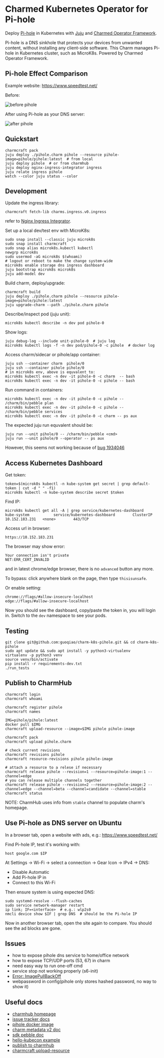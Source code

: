 # Charmed Kubernetes Operator for Pi-hole

Deploy [Pi-hole](https://pi-hole.net/) in Kubernetes with [Juju](https://juju.is/docs) and [Charmed Operator Framework](https://juju.is/docs/sdk).

Pi-hole is a DNS sinkhole that protects your devices from unwanted content,
without installing any client-side software.
This Charm manages Pi-hole in Kubernetes cluster, such as MicroK8s.
Powered by Charmed Operator Framework.

## Pi-hole Effect Comparison

Example website: https://www.speedtest.net/

Before:

![before pihole](pihole-before.png)

After using Pi-hole as your DNS server:

![after pihole](pihole-after.png)

## Quickstart

    charmcraft pack
    juju deploy ./pihole.charm pihole --resource pihole-image=pihole/pihole:latest  # from local
    juju deploy pihole  # or from charmhub
    juju deploy nginx-ingress-integrator ingress
    juju relate ingress pihole
    watch --color juju status --color

## Development

Update the ingress library:

    charmcraft fetch-lib charms.ingress.v0.ingress

refer to [Nginx Ingress Integrator](https://charmhub.io/nginx-ingress-integrator/configure).

Set up a local dev/test env with MicroK8s:

    sudo snap install --classic juju microk8s
    sudo snap install charmcraft
    sudo snap alias microk8s.kubectl kubectl
    newgrp microk8s
    sudo usermod -aG microk8s $(whoami)
    # logout or reboot to make the change system-wide
    microk8s enable storage dns ingress dashboard
    juju bootstrap microk8s microk8s
    juju add-model dev

Build charm, deploy/upgrade:

    charmcraft build
    juju deploy ./pihole.charm pihole --resource pihole-image=pihole/pihole:latest
    juju upgrade-charm --path ./pihole.charm pihole

Describe/inspect pod (juju unit):

    microk8s kubectl describe -n dev pod pihole-0

Show logs:

    juju debug-log --include unit-pihole-0  # juju log
    microk8s kubectl logs -f -n dev pod/pihole-0 -c pihole  # docker log

Access charm/sidecar or pihole/app container:

    juju ssh --container charm  pihole/0
    juju ssh --container pihole pihole/0
    # in microk8s env, above is equvalent to:
    microk8s kubectl exec -n dev -it pihole-0 -c charm  -- bash
    microk8s kubectl exec -n dev -it pihole-0 -c pihole -- bash

Run command in containers:

    microk8s kubectl exec -n dev -it pihole-0 -c pihole -- /charm/bin/pebble plan
    microk8s kubectl exec -n dev -it pihole-0 -c pihole -- /charm/bin/pebble services
    microk8s kubectl exec -n dev -it pihole-0 -c charm -- ps aux

The expected juju run equvalent should be:

    juju run --unit pihole/0 -- /charm/bin/pebble <cmd>
    juju run --unit pihole/0 --operator -- ps aux

However, this seems not working because of [bug 1934046](https://bugs.launchpad.net/juju/+bug/1934046)

## Access Kubernetes Dashboard

Get token:

    token=$(microk8s kubectl -n kube-system get secret | grep default-token | cut -d " " -f1)
    microk8s kubectl -n kube-system describe secret $token

Find IP:

    microk8s kubectl get all -A | grep service/kubernetes-dashboard
    kube-system           service/kubernetes-dashboard        ClusterIP   10.152.183.231   <none>        443/TCP

Access url in browser:

    https://10.152.183.231

The browser may show error:

    Your connection isn't private
    NET:ERR_CERT_INVALID

and in latest chrome/edge browser, there is no `advanced` button any more.

To bypass: click anywhere blank on the page, then type `thisisunsafe`.

Or enable setting:

    chrome://flags/#allow-insecure-localhost
    edge://flags/#allow-insecure-localhost

Now you should see the dashboard, copy/paste the token in, you will login in.
Switch to the `dev` namespace to see your pods.

## Testing

    git clone git@github.com:guoqiao/charm-k8s-pihole.git && cd charm-k8s-pihole
    sudo apt update && sudo apt install -y python3-virtualenv
    virtualenv -p python3 venv
    source venv/bin/activate
    pip install -r requirements-dev.txt
    ./run_tests

## Publish to CharmHub

    charmcraft login
    charmcraft whoami

    charmcraft register pihole
    charmcraft names

    IMG=pihole/pihole:latest
    docker pull $IMG
    charmcraft upload-resource --image=$IMG pihole pihole-image

    charmcraft pack
    charmcraft upload pihole.charm

    # check current revisions
    charmcraft revisions pihole
    charmcraft resource-revisions pihole pihole-image

    # attach a resource to a relese if necessary
    charmcraft release pihole --revision=1 --resource=pihole-image:1 --channel=edge
    # you can release multiple channels together
    charmcraft release pihole --revision=2 --resource=pihole-image:2 --channel=edge --channel=beta --channel=candidate --channel=stable
    charmcraft status

NOTE: CharmHub uses info from `stable` channel to populate charm's homepage.

## Use Pi-hole as DNS server on Ubuntu

In a browser tab, open a website with ads, e.g.:  https://www.speedtest.net/

Find Pi-hole IP, test it's working with:

    host google.com $IP

At Settings -> Wi-Fi -> select a connection -> Gear Icon -> IPv4 -> DNS:

- Disable Automatic
- Add Pi-hole IP in
- Connect to this Wi-Fi

Then ensure system is using expected DNS:

    sudo systemd-resolve --flush-caches
    sudo service network-manager restart
    ip link; IF=<interface>  # e.g.: wlp2s0
    nmcli device show $IF | grep DNS  # should be the Pi-hole IP

Now in another browser tab, open the site again to compare. You should see the ad blocks are gone.

## Issues

- how to expose pihole dns service to home/office network
- how to expose TCP/UDP ports (53, 67) in charm
- need easy way to run one-off cmd
- service stop not working properly (s6-init)
- [Error: ImagePullBackOff](https://pastebin.ubuntu.com/p/gtKKBNZ6hp/)
- webpassword in config(pihole only stores hashed password, no way to show it)

## Useful docs

- [charmhub homepage](https://charmhub.io/pihole)
- [issue tracker docs](https://discourse.charmhub.io/t/pi-hole-kubernetes-operator-charm-docs/4763)
- [pihole docker image](https://hub.docker.com/r/pihole/pihole)
- [charm metadata v2 doc](https://discourse.charmhub.io/t/charm-metadata-v2/3674)
- [sdk pebble doc](https://juju.is/docs/sdk/pebble)
- [hello-kubecon example](https://github.com/jnsgruk/hello-kubecon)
- [publish to charmhub](https://juju.is/docs/sdk/publishing)
- [charmcraft upload-resource](https://discourse.charmhub.io/t/charmcrafts-upload-resource-command/4580)
